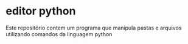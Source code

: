# editor python
 Este repositório contem um programa que manipula pastas e arquivos utilizando comandos da linguagem python
